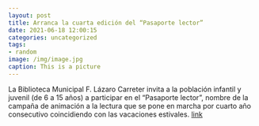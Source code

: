 ```yaml
---
layout: post
title: Arranca la cuarta edición del “Pasaporte lector”
date: 2021-06-18 12:00:15
categories: uncategorized
tags:
- random
image: /img/image.jpg
caption: This is a picture
---
```

La Biblioteca Municipal F. Lázaro Carreter invita a la población infantil y juvenil (de 6 a 15 años) a participar en el “Pasaporte lector”, nombre de la campaña de animación a la lectura que se pone en marcha por cuarto año consecutivo coincidiendo con las vacaciones estivales.  [link](https://www.ayto-villacanada.es/noticias/arranca-la-cuarta-edicion-del-pasaporte-lector/)
